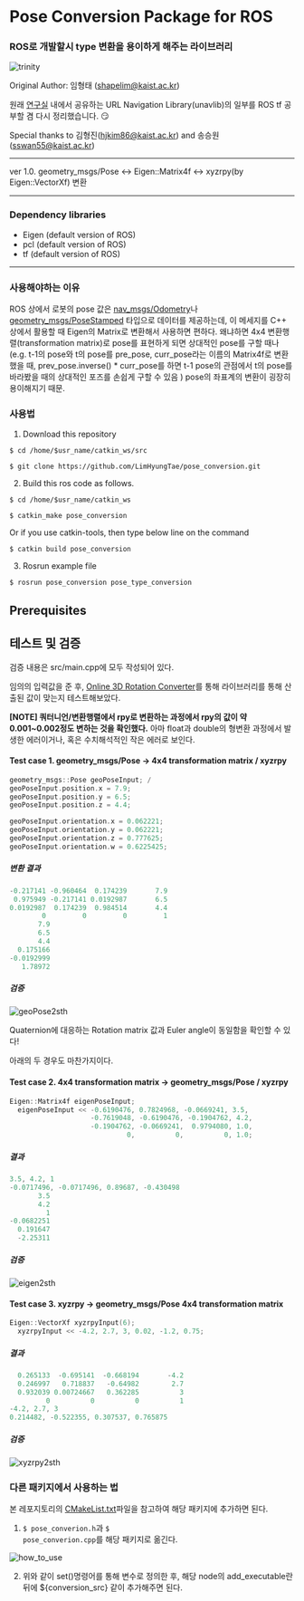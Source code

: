 # Pose Conversion Package for ROS

### ROS로 개발할시 type 변환을 용이하게 해주는 라이브러리

![trinity](./imgs/pose_conversion.png)

Original Author: 임형태 (shapelim@kaist.ac.kr)

원래 [연구실](http://urobot.kaist.ac.kr/) 내에서 공유하는 URL Navigation Library(unavlib)의 일부를 ROS tf 공부할 겸 다시 정리했습니다. :smirk:

Special thanks to 김형진(hjkim86@kaist.ac.kr) and 송승원(sswan55@kaist.ac.kr)

---

ver 1.0. geometry_msgs/Pose <-> Eigen::Matrix4f <-> xyzrpy(by Eigen::VectorXf) 변환

---

### Dependency libraries

* Eigen (default version of ROS)
* pcl (default version of ROS)
* tf (default version of ROS)
---

### 사용해야하는 이유

ROS 상에서 로봇의 pose 값은 [nav_msgs/Odometry](http://docs.ros.org/melodic/api/nav_msgs/html/msg/Odometry.html)나 [geometry_msgs/PoseStamped](http://docs.ros.org/melodic/api/geometry_msgs/html/msg/PoseStamped.html) 타입으로 데이터를 제공하는데, 이 메세지를 C++ 상에서 활용할 때 Eigen의 Matrix로 변환해서 사용하면 편하다. 왜냐하면 4x4 변환행렬(transformation matrix)로 pose를 표현하게 되면 상대적인 pose를 구할 때나(e.g. t-1의 pose와 t의 pose를 pre_pose, curr_pose라는 이름의 Matrix4f로 변환했을 때, prev_pose.inverse() * curr_pose를 하면 t-1 pose의 관점에서 t의 pose를 바라봤을 때의 상대적인 포즈를 손쉽게 구할 수 있음 ) pose의 좌표계의 변환이 굉장히 용이해지기 때문.

### 사용법 

1. Download this repository 
<pre><code>$ cd /home/$usr_name/catkin_ws/src</code></pre>
<pre><code>$ git clone https://github.com/LimHyungTae/pose_conversion.git</code></pre>

2. Build this ros code as follows.
<pre><code>$ cd /home/$usr_name/catkin_ws</code></pre>
<pre><code>$ catkin_make pose_conversion</code></pre>

Or if you use catkin-tools, then type below line on the command
<pre><code>$ catkin build pose_conversion</code></pre>

3. Rosrun example file
<pre><code>$ rosrun pose_conversion pose_type_conversion </code></pre>

Prerequisites
-----
## 테스트 및 검증

검증 내용은 src/main.cpp에 모두 작성되어 있다.

임의의 입력값을 준 후, [Online 3D Rotation Converter](https://www.andre-gaschler.com/rotationconverter/)를 통해 라이브러리를 통해 산출된 값이 맞는지 테스트해보았다.

**[NOTE] 쿼터니언/변환행렬에서 rpy로 변환하는 과정에서 rpy의 값이 약 0.001~0.002정도 변하는 것을 확인했다.** 아마 float과 double의 형변환 과정에서 발생한 에러이거나, 혹은 수치해석적인 작은 에러로 보인다.

#### Test case 1. geometry_msgs/Pose -> 4x4 transformation matrix / xyzrpy
```cpp
geometry_msgs::Pose geoPoseInput; /
geoPoseInput.position.x = 7.9;
geoPoseInput.position.y = 6.5;
geoPoseInput.position.z = 4.4;

geoPoseInput.orientation.x = 0.062221;
geoPoseInput.orientation.y = 0.062221;
geoPoseInput.orientation.z = 0.777625;
geoPoseInput.orientation.w = 0.6225425;
```
##### 변환 결과
```cpp
-0.217141 -0.960464  0.174239       7.9
 0.975949 -0.217141 0.0192987       6.5
0.0192987  0.174239  0.984514       4.4
        0         0         0         1
       7.9
       6.5
       4.4
  0.175166
-0.0192999
   1.78972
```
##### 검증 

![geoPose2sth](./imgs/geoPose2sth.png)

Quaternion에 대응하는 Rotation matrix 값과 Euler angle이 동일함을 확인할 수 있다!

아래의 두 경우도 마찬가지이다. 

#### Test case 2. 4x4 transformation matrix -> geometry_msgs/Pose / xyzrpy
```cpp
Eigen::Matrix4f eigenPoseInput; 
  eigenPoseInput << -0.6190476, 0.7824968, -0.0669241, 3.5,
                    -0.7619048, -0.6190476, -0.1904762, 4.2,
                    -0.1904762, -0.0669241,  0.9794080, 1.0,
                             0,          0,          0, 1.0;
```
##### 결과
```cpp
3.5, 4.2, 1
-0.0717496, -0.0717496, 0.89687, -0.430498
       3.5
       4.2
         1
-0.0682251
  0.191647
  -2.25311
```
##### 검증
![eigen2sth](./imgs/eigen2sth.png)

#### Test case 3. xyzrpy -> geometry_msgs/Pose 4x4 transformation matrix 

```cpp
Eigen::VectorXf xyzrpyInput(6);
  xyzrpyInput << -4.2, 2.7, 3, 0.02, -1.2, 0.75;
```
##### 결과
```cpp
  0.265133  -0.695141  -0.668194       -4.2
  0.246997   0.718837   -0.64982        2.7
  0.932039 0.00724667   0.362285          3
         0          0          0          1
-4.2, 2.7, 3
0.214482, -0.522355, 0.307537, 0.765875
```
##### 검증
![xyzrpy2sth](./imgs/xyzrpy2sth.png)

### 다른 패키지에서 사용하는 법
본 레포지토리의 [CMakeList.txt](https://github.com/LimHyungTae/pose_conversion/blob/master/CMakeLists.txt)파일을 참고하여 해당 패키지에 추가하면 된다.

1. <code>$ pose_converion.h</code>과 <code>$ pose_converion.cpp</code>를 해당 패키지로 옮긴다.

![how_to_use](./imgs/how_to_use.png)

2. 위와 같이 set()명령어를 통해 변수로 정의한 후, 해당 node의 add_executable란 뒤에 ${conversion_src} 같이 추가해주면 된다.

